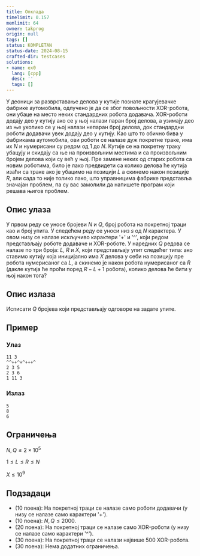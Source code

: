 ```yaml
---
title: Опклада
timelimit: 0.157
memlimit: 64
owner: takprog
origin: null
tags: []
status: KOMPLETAN
status-date: 2024-08-15
crafted-dir: testcases
solutions:
- name: ex0
  lang: [cpp]
  desc: ''
  tags: []
---
```


У деоници за разврставање делова у кутије познате крагујевачке фабрике аутомобила, одлучено је да се због повољности XOR-робота, они убаце на место неких стандардних робота додавача. XOR-роботи додају део у кутију ако се у њој налази паран број делова, а узимају део из ње уколико се у њој налази непаран број делова, док стандардни роботи додавачи увек додају део у кутију. Као што то обично бива у фабрикама аутомобила, ови роботи се налазе дуж покретне траке, има их $N$ и нумерисани су редом од $1$ до $N$. Кутије се на покретну траку убацују и скидају са ње на произвољним местима и са произвољним бројем делова који су већ у њој. Пре замене неких од старих робота са новим роботима, било је лако предвидети са колико делова ће кутија изаћи са траке ако је убацимо на позицији $L$ а скинемо након позиције $R$, али сада то није толико лако, што управницима фабрике представља значајан проблем, па су вас замолили да напишете програм који решава њигов проблем.

## Опис улаза

У првом реду се уносе бројеви $N$ и $Q$, број робота на покретној траци као и број упита. У следећем реду се уноси низ $s$ од $N$ карактера. У овом низу се налазе искључиво карактери '+' и '^', који редом представљају роботе додаваче и XOR-роботе. У наредних $Q$ редова се налазе по три броја: $L$, $R$ и $X$, који представљају упит следећег типа: ако ставимо кутију која иницијално има $X$ делова у себи на позицију пре робота нумерисаног са $L$, а скинемо је након робота нумерисаног са $R$ (дакле кутија ће проћи поред $R - L + 1$ робота), колико делова ће бити у њој након тога?

## Опис излаза

Исписати $Q$ бројева који представљају одговоре на задате упите.

## Пример
### Улаз
```
11 3
^^++^+^+++^
2 3 5
2 3 6
1 11 3
```
### Излаз
```
5
8
6
```

## Ограничења

$N, Q \le 2 \times 10^5$

$1 \le L \le R \le N$

$X \le 10^9$

## Подзадаци

* (10 поена): На покретној траци се налазе само роботи додавачи (у низу се налазе само карактери '+').
* (10 поена): $N, Q \le 2000$.
* (20 поена): На покретној траци се налазе само XOR-роботи (у низу се налазе само карактери '^').
* (30 поена): На покретној траци се налази највише $500$ XOR-робота.
* (30 поена): Нема додатних ограничења.




